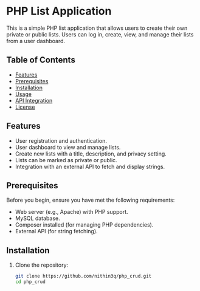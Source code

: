 # PHP List Application

This is a simple PHP list application that allows users to create their own private or public lists. Users can log in, create, view, and manage their lists from a user dashboard.

## Table of Contents

- [Features](#features)
- [Prerequisites](#prerequisites)
- [Installation](#installation)
- [Usage](#usage)
- [API Integration](#api-integration)
- [License](#license)

## Features

- User registration and authentication.
- User dashboard to view and manage lists.
- Create new lists with a title, description, and privacy setting.
- Lists can be marked as private or public.
- Integration with an external API to fetch and display strings.

## Prerequisites

Before you begin, ensure you have met the following requirements:

- Web server (e.g., Apache) with PHP support.
- MySQL database.
- Composer installed (for managing PHP dependencies).
- External API (for string fetching).

## Installation

1. Clone the repository:

   ```bash
   git clone https://github.com/nithin3q/php_crud.git
   cd php_crud
